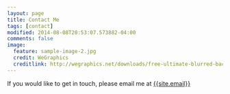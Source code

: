 ```yaml
---
layout: page
title: Contact Me
tags: [contact]
modified: 2014-08-08T20:53:07.573882-04:00
comments: false
image:
  feature: sample-image-2.jpg
  credit: WeGraphics
  creditlink: http://wegraphics.net/downloads/free-ultimate-blurred-background-pack/
---
```


If you would like to get in touch, please email me at <a href="mailto:{{site.email}}">{{site.email}}</a>